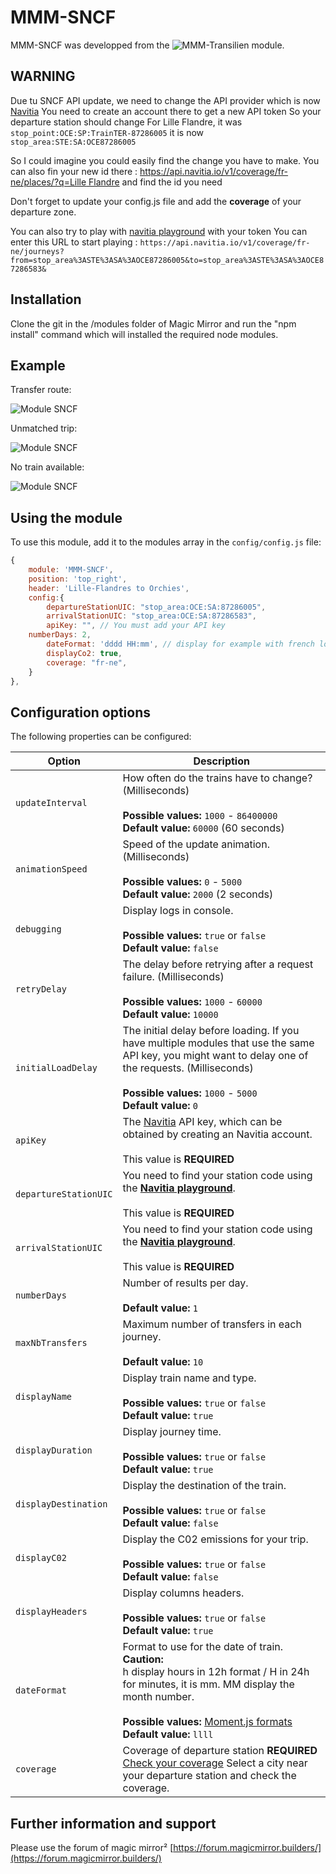 # MMM-SNCF

MMM-SNCF was developped from the ![MMM-Transilien](https://github.com/lgmorand/MMM-Transilien) module.

## WARNING
Due tu SNCF API update, we need to change the API provider which is now [Navitia](https://www.navitia.io/)
You need to create an account there to get a new API token
So your departure station should change
For Lille Flandre, it was
`stop_point:OCE:SP:TrainTER-87286005`
it is now 
`stop_area:STE:SA:OCE87286005`

So I could imagine you could easily find the change you have to make.
You can also fin your new id there : [https://api.navitia.io/v1/coverage/fr-ne/places/?q=Lille Flandre](https://api.navitia.io/v1/coverage/fr-ne/places/?q=Lille%20Flandre)
and find the id you need

Don't forget to update your config.js file and add the **coverage** of your departure zone.

You can also try to play with [navitia playground](https://canaltp.github.io/navitia-playground/play.html) with your token
You can enter this URL to start playing :
`https://api.navitia.io/v1/coverage/fr-ne/journeys?from=stop_area%3ASTE%3ASA%3AOCE87286005&to=stop_area%3ASTE%3ASA%3AOCE87286583&`

## Installation

Clone the git in the /modules folder of Magic Mirror and run the "npm install" command which will installed the required node modules.

## Example

Transfer route:

![Module SNCF](https://github.com/abrochet/MMM-SNCF/blob/master/screenshots/transilien.png)

Unmatched trip:

![Module SNCF](https://github.com/abrochet/MMM-SNCF/blob/master/screenshots/transilien_2.png) 

No train available:

![Module SNCF](https://github.com/abrochet/MMM-SNCF/blob/master/screenshots/transilien_3.png)

## Using the module

To use this module, add it to the modules array in the `config/config.js` file:

```javascript
{
    module: 'MMM-SNCF',
    position: 'top_right',
    header: 'Lille-Flandres to Orchies',
    config:{
        departureStationUIC: "stop_area:OCE:SA:87286005",
        arrivalStationUIC: "stop_area:OCE:SA:87286583",
        apiKey: "", // You must add your API key
	numberDays: 2,
        dateFormat: 'dddd HH:mm', // display for example with french locale Jeudi 08:43
        displayCo2: true,
        coverage: "fr-ne",
    }
},
```

## Configuration options

The following properties can be configured:

| Option           | Description
| ---------------- | -----------
| `updateInterval` | How often do the trains have to change? (Milliseconds) <br><br> **Possible values:** `1000` - `86400000` <br> **Default value:** `60000` (60 seconds)
| `animationSpeed` | Speed of the update animation. (Milliseconds) <br><br> **Possible values:** `0` - `5000` <br> **Default value:** `2000` (2 seconds)
| `debugging` | Display logs in console. <br><br> **Possible values:** `true` or `false` <br> **Default value:** `false`
| `retryDelay` | The delay before retrying after a request failure. (Milliseconds) <br><br> **Possible values:** `1000` - `60000` <br> **Default value:** `10000`
| `initialLoadDelay` | The initial delay before loading. If you have multiple modules that use the same API key, you might want to delay one of the requests. (Milliseconds) <br><br> **Possible values:** `1000` - `5000` <br> **Default value:** `0`
| `apiKey` | The [Navitia](https://www.navitia.io/) API key, which can be obtained by creating an Navitia account. <br><br> This value is **REQUIRED**
| `departureStationUIC` | You need to find your station code using the [**Navitia playground**](https://canaltp.github.io/navitia-playground/play.html?request=https%3A%2F%2Fapi.navitia.io%2Fv1%2Fcoverage%2F%257Bregion.id%257D%2Fstop_areas%2F%257Bstop_area.id%257D%2Fdepartures).<br><br> This value is **REQUIRED**
| `arrivalStationUIC` | You need to find your station code using the [**Navitia playground**](https://canaltp.github.io/navitia-playground/play.html?request=https%3A%2F%2Fapi.navitia.io%2Fv1%2Fcoverage%2F%257Bregion.id%257D%2Fstop_areas%2F%257Bstop_area.id%257D%2Fdepartures).<br><br> This value is **REQUIRED**
| `numberDays` | Number of results per day. <br><br> **Default value:** `1` 
| `maxNbTransfers` | Maximum number of transfers in each journey. <br><br> **Default value:** `10` 
| `displayName` | Display train name and type. <br><br> **Possible values:** `true` or `false` <br> **Default value:** `true`
| `displayDuration` | Display journey time. <br><br> **Possible values:** `true` or `false` <br> **Default value:** `true`
| `displayDestination` | Display the destination of the train. <br><br> **Possible values:** `true` or `false` <br> **Default value:** `false`
| `displayC02` | Display the C02 emissions for your trip. <br><br> **Possible values:** `true` or `false` <br> **Default value:** `false`
| `displayHeaders` | Display columns headers. <br><br> **Possible values:** `true` or `false` <br> **Default value:** `true`
| `dateFormat` | Format to use for the date of train.<br> **Caution:**<br>h display hours in 12h format / H in 24h<br>for minutes, it is mm. MM display the month number.<br><br> **Possible values:** [Moment.js formats](https://momentjs.com/docs/#/parsing/string-format/) <br> **Default value:** `llll`
| `coverage` | Coverage of departure station **REQUIRED**<br>[Check your coverage](https://www.navitia.io/datasets) Select a city near your departure station and check the coverage.

## Further information and support

Please use the forum of magic mirror² [https://forum.magicmirror.builders/](https://forum.magicmirror.builders/)
